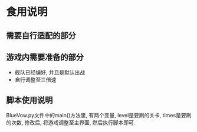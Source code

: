 # 食用说明
## 需要自行适配的部分
## 游戏内需要准备的部分
* 舰队已经编好, 并且是默认出战
* 自行调整至三倍速
## 脚本使用说明
BlueVow.py文件中的main()方法里, 有两个变量, level是要刷的关卡, times是要刷的次数, 修改后, 将游戏调整至主界面, 然后执行脚本即可.
